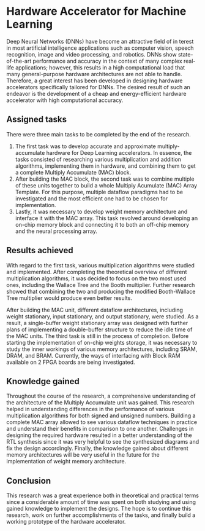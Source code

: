 # Hardware Accelerator for Machine Learning

Deep Neural Networks (DNNs) have become an attractive field of in terest in most artificial 
intelligence applications such as computer vision, speech recognition, image and video processing,
and robotics. DNNs show state-of-the-art performance and accuracy in the context of many complex
real-life applications; however, this results in a high computational load that many general-purpose 
hardware architectures are not able to handle. Therefore, a great interest has been developed in
designing hardware accelerators specifically tailored for DNNs. The desired result of such an endeavor is the
development of a cheap and energy-efficient hardware accelerator with high computational accuracy.

## Assigned tasks 

There were three main tasks to be completed by the
end of the research. 
1. The first task was to develop accurate and approximate multiply-accumulate hardware for Deep Learning accelerators.
In essence, the tasks consisted of researching various multiplication and addition algorithms, implementing them in hardware,
and combining them to get a complete Multiply Accumulate (MAC) block.
2.  After building the MAC block, the second task was to combine multiple of these units together to build a whole Multiply
 Acumulate (MAC) Array Template. For this purpose, multiple dataflow paradigms had to be investigated and the most efficient one
had to be chosen for implementation.
3.  Lastly, it was necessary to develop weight memory architecture and interface it with the MAC array. This task
revolved around developing an on-chip memory block and connecting it to both an off-chip memory and the neural processing array.

## Results achieved 
With regard to the first task, various multiplication algorithms were studied and implemented. After completing the theoretical
overview of different multiplication algorithms, it was decided to focus on the two most used ones, including the Wallace Tree 
and the Booth multiplier. Further research showed that combining the two and producing the modified Booth-Wallace Tree multiplier
would produce even better results. 

After building the MAC unit, different dataflow architectures, including weight stationary, input stationary, and output stationary,
were studied. As a result, a single-buffer weight stationary array was designed with further plans of implementing a double-buffer 
structure to reduce the idle time of the MAC units. The third task is still in the process of completion. Before starting the implementation
of on-chip weights storage, it was necessary to study the inner workings of various memory architectures, including SRAM, DRAM,
and BRAM. Currently, the ways of interfacing with Block RAM available on 2 FPGA boards are being investigated.

## Knowledge gained

Throughout the course of the research, a comprehensive understanding of the architecture of the Multiply Accumulate unit
was gained. This research helped in understanding differences in the performance of various multiplication algorithms for both signed and unsigned
numbers. Building a complete MAC array allowed to see various dataflow techniques in practice and understand their benefits in comparison to one
another. Challenges in designing the required hardware resulted in a better understanding of the RTL synthesis since it was very helpful to see the
synthesized diagrams and fix the design accordingly. Finally, the knowledge gained about different memory architectures will be very useful in the future
for the implementation of weight memory architecture.

## Conclusion 
This research was a great experience both in theoretical and practical terms since a considerable amount of time was spent on both
studying and using gained knowledge to implement the designs. The hope is to continue this research, work on further accomplishments of the tasks, and
finally build a working prototype of the hardware accelerator.

